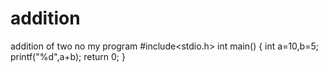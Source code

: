 # addition
addition of two no
my program
#include<stdio.h>
int  main()
{
    int a=10,b=5;
    printf("%d",a+b);
    return 0;
}
